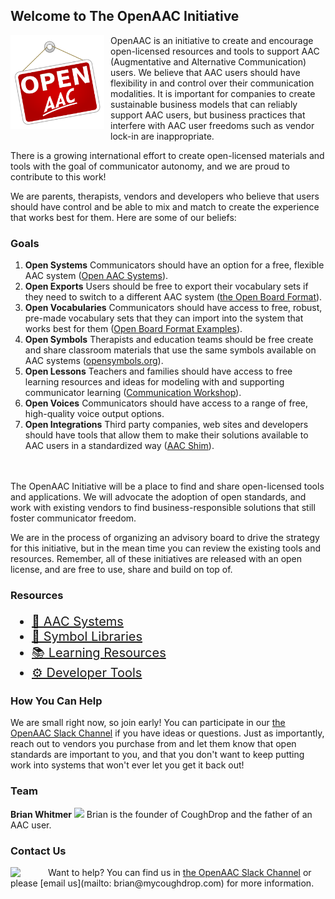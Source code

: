## Welcome to The OpenAAC Initiative

<img src='openaac.svg' style='height: 150px; float: left; margin: 0 10px 10px 0;'/> 
OpenAAC is an initiative to create and encourage open-licensed
resources and tools to support AAC (Augmentative and Alternative
Communication) users. We believe that AAC users should have 
flexibility in and control over their communication modalities.
It is important for companies to create sustainable business
models that can reliably support AAC users, but business 
practices that interfere with AAC user freedoms such as
vendor lock-in are inappropriate.

There is a growing international effort to create open-licensed
materials and tools with the goal of communicator autonomy, and
we are proud to contribute to this work!

We are parents, therapists, vendors and developers who believe
that users should have control and be able to mix and match to create the experience that works best for them. Here are some of our beliefs:

### Goals
1. __Open Systems__ Communicators should have an option for a free, flexible AAC system ([Open AAC Systems](aac.md)).
2. __Open Exports__ Users should be free to export their vocabulary sets if they need to switch to a different AAC system ([the Open Board Format](https://openboardformat.org)). 
3. __Open Vocabularies__ Communicators should have access to free, robust, pre-made vocabulary sets that they can import into the system that works best for them ([Open Board Format Examples](https://openboardformat.org/examples)).
4. __Open Symbols__ Therapists and education teams should be free create and share classroom materials that use the same symbols available on AAC systems ([opensymbols.org](https://www.opensymbols.org)).
5. __Open Lessons__ Teachers and families should have access to free learning resources and ideas for modeling with and supporting communicator learning ([Communication Workshop](https://workshop.openaac.org)).
6. __Open Voices__ Communicators should have access to a range of free, high-quality voice output options.
7. __Open Integrations__ Third party companies, web sites and developers should have tools that allow them to make their solutions available to AAC users in a standardized way ([AAC Shim](https://tools.openaac.org)).

<br/><br/>The OpenAAC Initiative will be a place to find and share open-licensed tools and applications. We will advocate the adoption
of open standards, and work with existing vendors to find 
business-responsible solutions that still foster communicator freedom.

We are in the process of organizing an advisory board to drive the strategy for this initiative, but in the mean time you can review the existing tools and resources. Remember, all of these initiatives are released with an open license, and are free to use, share and build on top of.

### Resources

<div style='font-size: 20px;'>
  <ul>
    <li><a href="aac.html">📱 AAC Systems</a></li>
    <li><a href="symbols.html">📸 Symbol Libraries</a></li>
    <li><a href="learning.html">📚 Learning Resources</a></li>
    <li><a href="developers.html">⚙️ Developer Tools</a></li>
  </ul>
</div>

### How You Can Help

We are small right now, so join early! You can participate in our
<a href="https://join.slack.com/t/openaac/shared_invite/enQtNTQwNDgwODYyNjU5LWE2ODZlMWEyNmIyMWIwMzYyNzIyZmNlZWM2MDc4YzEwNWNmNWZlYTViYzBmMjZiNjcwNDkyZjRkNzUzNzg0OTA">the OpenAAC Slack Channel</a> if you have ideas or questions. Just as importantly, reach out to vendors you
purchase from and let them know that open standards are
important to you, and that you don't want to keep putting work
into systems that won't ever let you get it back out!


### Team

<div id="team">
  <div class='team_member'>
    <strong>Brian Whitmer</strong>
    <img src="http://m3.goeshow.com/atia/orlando/2018/profile.cfm?profile_name=download&xtemplate&image=e:\docs\_clientuploads\BA9169FE-6282-47F9-B765-CBA15651FB5B\survey\beccadad_1.jpg"/>
    Brian is the founder of CoughDrop and the father of an AAC user.
  </div>
</div>

### Contact Us
<img src="https://cdn.worldvectorlogo.com/logos/slack-1.svg" style='float: left; width: 50px; padding-right: 10px;' />
Want to help? You can find us in
<a href="https://join.slack.com/t/openaac/shared_invite/enQtNTQwNDgwODYyNjU5LWE2ODZlMWEyNmIyMWIwMzYyNzIyZmNlZWM2MDc4YzEwNWNmNWZlYTViYzBmMjZiNjcwNDkyZjRkNzUzNzg0OTA">the OpenAAC Slack Channel</a> or 
please [email us](mailto: brian@mycoughdrop.com) for more information.
